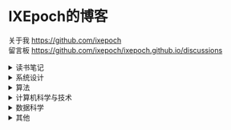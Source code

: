 # IXEpoch的博客

关于我 https://github.com/ixepoch  
留言板 https://github.com/ixepoch/ixepoch.github.io/discussions

<details>
<summary>读书笔记</summary>

- 测试 https://sway.office.com/A1ALkTZRNnImiq6w?ref=Link 

</details>

<details>
<summary>系统设计</summary>

- 测试 https://sway.office.com/A1ALkTZRNnImiq6w?ref=Link 

</details>

<details>
<summary>算法</summary>

- 测试 https://sway.office.com/A1ALkTZRNnImiq6w?ref=Link 

</details>

<details>
<summary>计算机科学与技术</summary>

- 测试 https://sway.office.com/A1ALkTZRNnImiq6w?ref=Link 

</details>

<details>
<summary>数据科学</summary>

> 博主并不是专业做数据科学的，所以这里的内容大部分来自于博主自学，各类知识可能不够系统，也可能有些不准确，如果发现问题或有建议，还请留言或联系我，感激不尽。

- 测试 https://sway.office.com/A1ALkTZRNnImiq6w?ref=Link 

</details>

<details>
<summary>其他</summary>

- 日常：
  - 测试 https://sway.office.com/A1ALkTZRNnImiq6w?ref=Link 

- leetcode刷题笔记：
  - 101 对称二叉树 https://sway.office.com/lAOB4d18rheovL3h?ref=Link&loc=mysways

</details>
